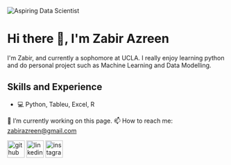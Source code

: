 ![Aspiring Data Scientist](https://www.creatopy.com/blog/wp-content/uploads/2016/06/images-for-banner-ads.png)

# Hi there 👋, I'm Zabir Azreen
I'm Zabir, and currently a sophomore at UCLA. I really enjoy learning python and do personal project such as Machine Learning and Data Modelling. 

## Skills and Experience
- 💻 Python, Tableu, Excel, R


🔭 I’m currently working on this page. 
📫 How to reach me: zabirazreen@gmail.com 


[<img src='https://cdn.jsdelivr.net/npm/simple-icons@3.0.1/icons/github.svg' alt='github' height='40'>](https://github.com/zabirazreen)  [<img src='https://cdn.jsdelivr.net/npm/simple-icons@3.0.1/icons/linkedin.svg' alt='linkedin' height='40'>](https://www.linkedin.com/in/zabirazreen/)  [<img src='https://cdn.jsdelivr.net/npm/simple-icons@3.0.1/icons/instagram.svg' alt='instagram' height='40'>](https://www.instagram.com/zabirazreen/)  


